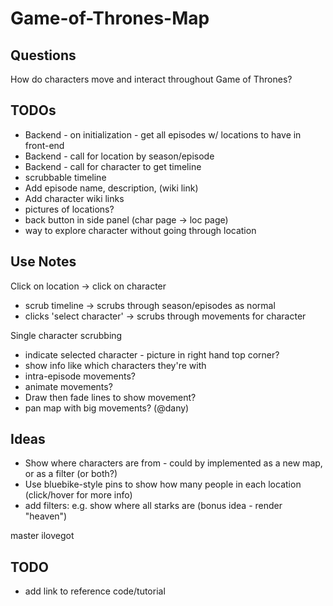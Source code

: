 # Game-of-Thrones-Map

## Questions
How do characters move and interact throughout Game of Thrones?

## TODOs
- Backend - on initialization - get all episodes w/ locations to have in front-end
- Backend - call for location by season/episode
- Backend - call for character to get timeline
- scrubbable timeline
- Add episode name, description, (wiki link)
- Add character wiki links
- pictures of locations?
- back button in side panel (char page -> loc page)
- way to explore character without going through location

## Use Notes
Click on location -> click on character
- scrub timeline -> scrubs through season/episodes as normal
- clicks 'select character' -> scrubs through movements for character

Single character scrubbing
- indicate selected character - picture in right hand top corner?
- show info like which characters they're with
- intra-episode movements?
- animate movements?
- Draw then fade lines to show movement?
- pan map with big movements? (@dany)

## Ideas
- Show where characters are from - could by implemented as a new map, or as a filter (or both?)
- Use bluebike-style pins to show how many people in each location (click/hover for more info)
- add filters: e.g. show where all starks are (bonus idea - render "heaven")


master
ilovegot

## TODO
- add link to reference code/tutorial
